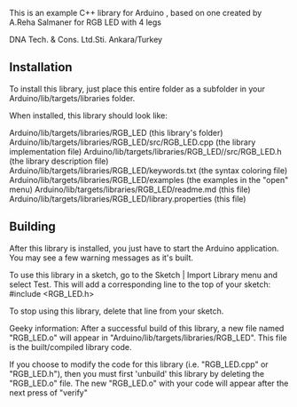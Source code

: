 This is an example C++ library for Arduino , based on one created by 
A.Reha Salmaner for RGB LED with 4 legs

DNA Tech. & Cons. Ltd.Sti. 
Ankara/Turkey

Installation
--------------------------------------------------------------------------------

To install this library, just place this entire folder as a subfolder in your
Arduino/lib/targets/libraries folder.

When installed, this library should look like:

Arduino/lib/targets/libraries/RGB_LED              (this library's folder)
Arduino/lib/targets/libraries/RGB_LED/src/RGB_LED.cpp     (the library implementation file)
Arduino/lib/targets/libraries/RGB_LED//src/RGB_LED.h       (the library description file)
Arduino/lib/targets/libraries/RGB_LED/keywords.txt (the syntax coloring file)
Arduino/lib/targets/libraries/RGB_LED/examples     (the examples in the "open" menu)
Arduino/lib/targets/libraries/RGB_LED/readme.md   (this file)
Arduino/lib/targets/libraries/RGB_LED/library.properties   (this file)

Building
--------------------------------------------------------------------------------

After this library is installed, you just have to start the Arduino application.
You may see a few warning messages as it's built.

To use this library in a sketch, go to the Sketch | Import Library menu and
select Test.  This will add a corresponding line to the top of your sketch:
#include <RGB_LED.h>

To stop using this library, delete that line from your sketch.

Geeky information:
After a successful build of this library, a new file named "RGB_LED.o" will appear
in "Arduino/lib/targets/libraries/RGB_LED". This file is the built/compiled library
code.

If you choose to modify the code for this library (i.e. "RGB_LED.cpp" or "RGB_LED.h"),
then you must first 'unbuild' this library by deleting the "RGB_LED.o" file. The
new "RGB_LED.o" with your code will appear after the next press of "verify"

